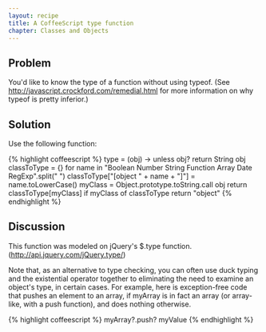 ```yaml
---
layout: recipe
title: A CoffeeScript type function
chapter: Classes and Objects
---
```

## Problem

You'd like to know the type of a function without using typeof. (See http://javascript.crockford.com/remedial.html for more information on why typeof is pretty inferior.)

## Solution

Use the following function:

{% highlight coffeescript %}
type = (obj) ->
  unless obj?
    return String obj
  classToType = {}
  for name in "Boolean Number String Function Array Date RegExp".split(" ")
    classToType["[object " + name + "]"] = name.toLowerCase() 
  myClass = Object.prototype.toString.call obj
  return classToType[myClass] if myClass of classToType
  return "object"
{% endhighlight %}

## Discussion

This function was modeled on jQuery's $.type function. (http://api.jquery.com/jQuery.type/)

Note that, as an alternative to type checking, you can often use duck typing and the existential operator together to eliminating the need to examine an object's type, in certain cases.  For example, here is exception-free code that pushes an element to an array, if myArray is in fact an array (or array-like, with a push function), and does nothing otherwise.

{% highlight coffeescript %}
myArray?.push? myValue
{% endhighlight %}
